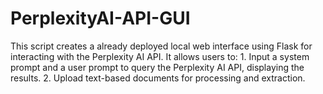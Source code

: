 # PerplexityAI-API-GUI
This script creates a already deployed local web interface using Flask for interacting with the Perplexity AI API. It allows users to: 1. Input a system prompt and a user prompt to query the Perplexity AI API, displaying the results. 2. Upload text-based documents for processing and extraction. 
